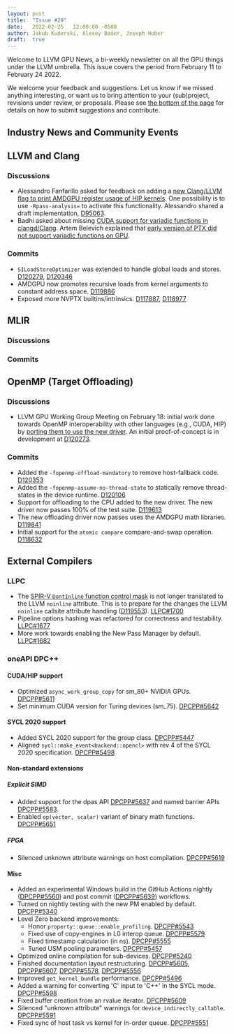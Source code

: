 ```yaml
---
layout: post
title:  "Issue #29"
date:   2022-02-25   12:00:00 -0500
author: Jakub Kuderski, Alexey Bader, Joseph Huber
draft:  true
---
```


Welcome to LLVM GPU News, a bi-weekly newsletter on all the GPU things under the LLVM umbrella.
This issue covers the period from February 11 to February 24 2022.

We welcome your feedback and suggestions. Let us know if we missed anything interesting, or want us to bring attention to your (sub)project, revisions under review, or proposals. Please see [the bottom of the page](https://llvm-gpu-news.github.io/about/) for details on how to submit suggestions and contribute.


## Industry News and Community Events


##  LLVM and Clang

### Discussions

*  Alessandro Fanfarillo asked for feedback on adding a [new Clang/LLVM flag to print AMDGPU register usage of HIP kernels](https://discourse.llvm.org/t/feedback-on-new-flag-for-amdgpu/60407). One possibility is to use `-Rpass-analysis=` to activate this functionality. Alessandro shared a draft implementation, [D95063](https://reviews.llvm.org/D95063).
*  Badhi asked about missing [CUDA support for variadic functions in clangd/Clang](https://discourse.llvm.org/t/cuda-cuda-device-code-does-not-support-variadic-functions-in-clang/60481). Artem Belevich explained that [early version of PTX did not support variadic functions on GPU](https://discourse.llvm.org/t/cuda-cuda-device-code-does-not-support-variadic-functions-in-clang/60481/2).


### Commits

*  `SILoadStoreOptimizer` was extended to handle global loads and stores. [D120279](https://reviews.llvm.org/D120279), [D120346](https://reviews.llvm.org/D120346)
*  AMDGPU now promotes recursive loads from kernel arguments to constant address space. [D119886](https://reviews.llvm.org/D119886)
*  Exposed more NVPTX builtins/intrinsics. [D117887](https://reviews.llvm.org/D117887), [D118977](https://reviews.llvm.org/D118977)


## MLIR

### Discussions

### Commits


## OpenMP (Target Offloading)

### Discussions

*  LLVM GPU Working Group Meeting on February 18: initial work done towards OpenMP interoperability with other languages (e.g., CUDA, HIP) by [porting them to use the new driver](https://docs.google.com/presentation/d/1QXKSdBWhLaUHyrI-dgd2yHMux3w_q2EF2sROyO0u52k/edit?usp=sharing). An initial proof-of-concept is in development at [D120273](https://reviews.llvm.org/D120273).

### Commits

*  Added the `-fopenmp-offload-mandatory` to remove host-fallback code. [D120353](https://reviews.llvm.org/D120353)
*  Added the `-fopenmp-assume-no-thread-state` to statically remove thread-states in the device runtime. [D120106](https://reviews.llvm.org/D120106)
*  Support for offloading to the CPU added to the new driver. The new driver now passes 100% of the test suite. [D119613](https://reviews.llvm.org/D119613)
*  The new offloading driver now passes uses the AMDGPU math libraries. [D119841](https://reviews.llvm.org/D119841)
*  Initial support for the `atomic compare` compare-and-swap operation. [D118632](https://reviews.llvm.org/D118632)


## External Compilers

### LLPC

*  The [SPIR-V `DontInline` function control mask](https://www.khronos.org/registry/SPIR-V/specs/unified1/SPIRV.html#_function_control) is not longer translated to the LLVM `noinline` attribute. This is to prepare for the changes the LLVM `noinline` callsite attribute handling ([D119553](https://reviews.llvm.org/D119553)). [LLPC#1700](https://github.com/GPUOpen-Drivers/llpc/pull/1700)
*  Pipeline options hashing was refactored for correctness and testability. [LLPC#1677](https://github.com/GPUOpen-Drivers/llpc/pull/1677)
*  More work towards enabling the New Pass Manager by default. [LLPC#1682](https://github.com/GPUOpen-Drivers/llpc/pull/1682)


### oneAPI DPC++

#### CUDA/HIP support

*  Optimized `async_work_group_copy` for sm_80+ NVIDIA GPUs. [DPCPP#5611](https://github.com/intel/llvm/pull/5611)
*  Set minimum CUDA version for Turing devices (sm_75). [DPCPP#5642](https://github.com/intel/llvm/pull/5642)

#### SYCL 2020 support

*  Added SYCL 2020 support for the group class. [DPCPP#5447](https://github.com/intel/llvm/pull/5447)
*  Aligned `sycl::make_event<backend::opencl>` with rev 4 of the SYCL 2020 specification. [DPCPP#5498](https://github.com/intel/llvm/pull/5498)

#### Non-standard extensions

##### Explicit SIMD

*  Added support for the dpas API [DPCPP#5637](https://github.com/intel/llvm/pull/5637) and named barrier APIs [DPCPP#5583](https://github.com/intel/llvm/pull/5583).
*  Enabled `op(vector, scalar)` variant of binary math functions. [DPCPP#5651](https://github.com/intel/llvm/pull/5651)

##### FPGA

*  Silenced unknown attribute warnings on host compilation. [DPCPP#5619](https://github.com/intel/llvm/pull/5619)

#### Misc

*  Added an experimental Windows build in the GitHub Actions nightly ([DPCPP#5560](https://github.com/intel/llvm/pull/5560)) and post commit ([DPCPP#5639](https://github.com/intel/llvm/pull/5639)) workflows.
*  Turned on nightly testing with the new PM enabled by default. [DPCPP#5340](https://github.com/intel/llvm/pull/5340)
*  Level Zero backend improvements:
   *  Honor `property::queue::enable_profiling`. [DPCPP#5543](https://github.com/intel/llvm/pull/5543)
   *  Fixed use of copy-engines in L0 interop queue. [DPCPP#5579](https://github.com/intel/llvm/pull/5579)
   *  Fixed timestamp calculation (in ns). [DPCPP#5555](https://github.com/intel/llvm/pull/5555)
   *  Tuned USM pooling parameters. [DPCPP#5457](https://github.com/intel/llvm/pull/5457)
*  Optimized online compilation for sub-devices. [DPCPP#5240](https://github.com/intel/llvm/pull/5240)
*  Finished documentation layout restructuring. [DPCPP#5605](https://github.com/intel/llvm/pull/5605), [DPCPP#5607](https://github.com/intel/llvm/pull/5607), [DPCPP#5578](https://github.com/intel/llvm/pull/5578), [DPCPP#5556](https://github.com/intel/llvm/pull/5556)
*  Improved `get_kernel_bundle` performance. [DPCPP#5496](https://github.com/intel/llvm/pull/5496)
*  Added a warning for converting 'C' input to 'C++' in the SYCL mode. [DPCPP#5598](https://github.com/intel/llvm/pull/5598)
*  Fixed buffer creation from an rvalue iterator. [DPCPP#5609](https://github.com/intel/llvm/pull/5609)
*  Silenced "unknown attribute" warnings for `device_indirectly_callable`. [DPCPP#5591](https://github.com/intel/llvm/pull/5591)
*  Fixed sync of host task vs kernel for in-order queue. [DPCPP#5551](https://github.com/intel/llvm/pull/5551)
